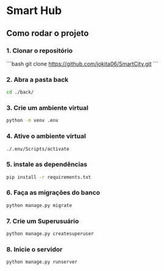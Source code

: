 # Smart Hub

## Como rodar o projeto

### 1. Clonar o repositório

´´´bash
git clone https://github.com/jokita06/SmartCity.git
´´´

### 2. Abra a pasta back

```bash
cd ./back/
```

### 3. Crie um ambiente virtual

```bash
python -m venv .env
```

### 4. Ative o ambiente virtual

```bash
./.env/Scripts/activate
```

### 5. instale as dependências

```bash
pip install -r requirements.txt
```

### 6. Faça as migrações do banco

```bash
python manage.py migrate
```

### 7. Crie um Superusuário

```bash
python manage.py createsuperuser
```

### 8. Inicie o servidor

```bash
python manage.py runserver
```